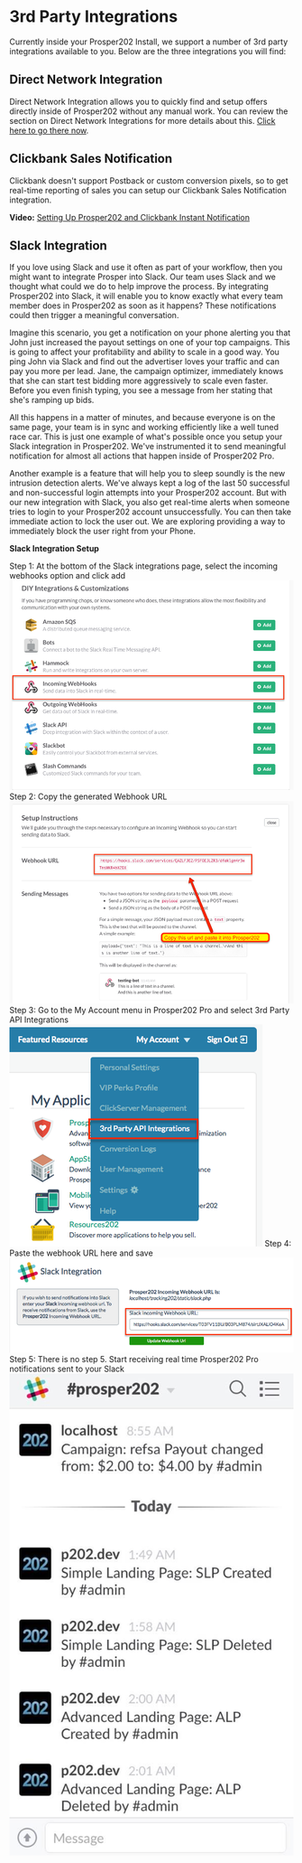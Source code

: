 # 3rd Party Integrations

Currently inside your Prosper202 Install, we support a number of 3rd party integrations available to you. Below are the three integrations you will find:

## Direct Network Integration

Direct Network Integration allows you to quickly find and setup offers directly inside of Prosper202 without any manual work. You can review the section on Direct Network Integrations for more details about this. [Click here to go there now](10-direct-network-integrations-dni.md).

## Clickbank Sales Notification

Clickbank doesn't support Postback or custom conversion pixels, so to get real-time reporting of sales you can setup our Clickbank Sales Notification integration.

**Video:** [Setting Up Prosper202 and Clickbank Instant Notification](https://www.youtube.com/watch?v=M6zo3XuExL0&feature=youtu.be)

## Slack Integration

If you love using Slack and use it often as part of your workflow, then you might want to integrate Prosper into Slack. Our team uses Slack and we thought what could we do to help improve the process. By integrating Prosper202 into Slack, it will enable you to know exactly what every team member does in Prosper202 as soon as it happens? These notifications could then trigger a meaningful conversation.

Imagine this scenario, you get a notification on your phone alerting you that John just increased the payout settings on one of your top campaigns. This is going to affect your profitability and ability to scale in a good way. You ping John via Slack and find out the advertiser loves your traffic and can pay you more per lead. Jane, the campaign optimizer, immediately knows that she can start test bidding more aggressively to scale even faster. Before you even finish typing, you see a message from her stating that she's ramping up bids.

All this happens in a matter of minutes, and because everyone is on the same page, your team is in sync and working efficiently like a well tuned race car. This is just one example of what's possible once you setup your Slack integration in Prosper202. We've instrumented it to send meaningful notification for almost all actions that happen inside of Prosper202 Pro.

Another example is a feature that will help you to sleep soundly is the new intrusion detection alerts. We've always kept a log of the last 50 successful and non-successful login attempts into your Prosper202 account. But with our new integration with Slack, you also get real-time alerts when someone tries to login to your Prosper202 account unsuccessfully. You can then take immediate action to lock the user out. We are exploring providing a way to immediately block the user right from your Phone.

**Slack Integration Setup**

Step 1: At the bottom of the Slack integrations page, select the incoming webhooks option and click add
![incomingwebhook1.png](../images/3rd-party-integrations-1.png)
Step 2: Copy the generated Webhook URL
![incomingwebhook2.png](../images/3rd-party-integrations-2.png)
Step 3: Go to the My Account menu in Prosper202 Pro and select 3rd Party API Integrations
![incomingwebhook3.png](../images/3rd-party-integrations-3.png)
Step 4: Paste the webhook URL here and save
![incomingwebhook4.png](../images/3rd-party-integrations-4.png)
Step 5: There is no step 5. Start receiving real time Prosper202 Pro notifications sent to your Slack
![slacknotifications.jpg](../images/3rd-party-integrations-5.jpg)